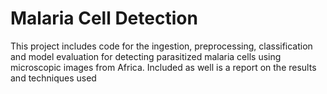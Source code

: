 # Malaria Cell Detection

This project includes code for the ingestion, preprocessing, classification and model evaluation for detecting parasitized malaria cells using microscopic images from Africa. Included as well is a report on the results and techniques used
